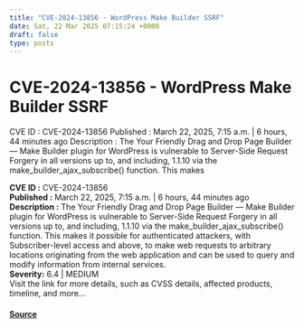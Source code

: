```yaml
---
title: "CVE-2024-13856 - WordPress Make Builder SSRF"
date: Sat, 22 Mar 2025 07:15:24 +0000
draft: false
type: posts
---
```

# CVE-2024-13856 - WordPress Make Builder SSRF





 CVE ID : CVE-2024-13856 Published : March 22, 2025, 7:15 a.m. | 6 hours, 44 minutes ago Description : The Your Friendly Drag and Drop Page Builder — Make Builder plugin for WordPress is vulnerable to Server-Side Request Forgery in all versions up to, and including, 1.1.10 via the make_builder_ajax_subscribe() function. This makes

**CVE ID :** CVE-2024-13856  
**Published :** March 22, 2025, 7:15 a.m. | 6 hours, 44 minutes ago  
**Description :** The Your Friendly Drag and Drop Page Builder — Make Builder plugin for WordPress is vulnerable to Server-Side Request Forgery in all versions up to, and including, 1.1.10 via the make\_builder\_ajax\_subscribe() function. This makes it possible for authenticated attackers, with Subscriber-level access and above, to make web requests to arbitrary locations originating from the web application and can be used to query and modify information from internal services.  
**Severity:** 6.4 | MEDIUM  
Visit the link for more details, such as CVSS details, affected products, timeline, and more...

#### [Source](https://cvefeed.io/vuln/detail/CVE-2024-13856)

